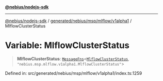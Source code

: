 [**@nebius/nodejs-sdk**](../../../../../../README.md)

***

[@nebius/nodejs-sdk](../../../../../../README.md) / [generated/nebius/msp/mlflow/v1alpha1](../README.md) / MlflowClusterStatus

# Variable: MlflowClusterStatus

> **MlflowClusterStatus**: [`MessageFns`](../../../../../../runtime/protos/core/interfaces/MessageFns.md)\<[`MlflowClusterStatus`](../interfaces/MlflowClusterStatus.md), `"nebius.msp.mlflow.v1alpha1.MlflowClusterStatus"`\>

Defined in: src/generated/nebius/msp/mlflow/v1alpha1/index.ts:1259
